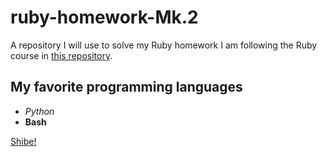 # ruby-homework-Mk.2
A repository I will use to solve my Ruby homework
I am following the Ruby course in [this repository](https://github.com/monorkin/learn.rb).

## My favorite programming languages
* _Python_
* **Bash**

[Shibe!](https://runt-of-the-web.com/wordpress/wp-content/uploads/2013/05/shibe-meme-no.jpg)
